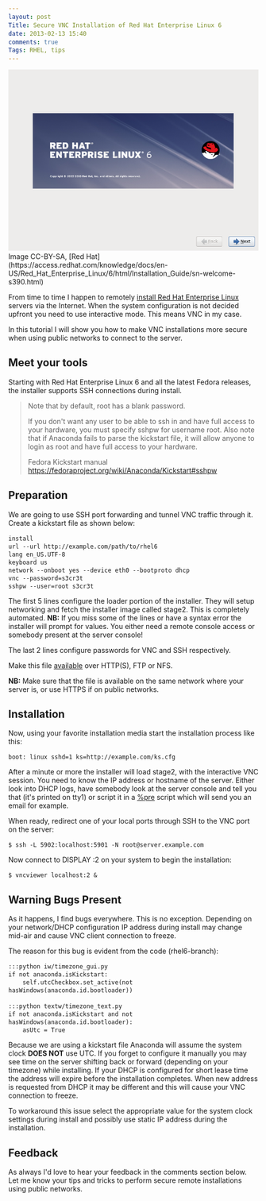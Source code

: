 ```yaml
---
layout: post
Title: Secure VNC Installation of Red Hat Enterprise Linux 6
date: 2013-02-13 15:40
comments: true
Tags: RHEL, tips
---
```


<img src="/images/rhel6_welcome.png" alt="RHEL 6 welcome screen" />
Image CC-BY-SA,
[Red Hat](https://access.redhat.com/knowledge/docs/en-US/Red_Hat_Enterprise_Linux/6/html/Installation_Guide/sn-welcome-s390.html)


From time to time I happen to remotely
[install Red Hat Enterprise Linux](http://otb.bg)
servers via the Internet.
When the system configuration is not decided upfront you need
to use interactive mode. This means VNC in my case.

In this tutorial I will show you how to make VNC installations more secure
when using public networks to connect to the server.

Meet your tools
----------------

Starting with Red Hat Enterprise Linux 6 and all the latest Fedora releases, the
installer supports SSH connections during install.

> Note that by default, root has a blank password.
> 
> If you don't want any user to be able to ssh in and have full access to your hardware, 
> you must specify sshpw for username root. Also note that if Anaconda fails to parse the 
> kickstart file, it will allow anyone to login as root and have full access to your hardware.
> 
> Fedora Kickstart manual https://fedoraproject.org/wiki/Anaconda/Kickstart#sshpw

Preparation
-----------

We are going to use SSH port forwarding and tunnel VNC traffic through it.
Create a kickstart file as shown below:

    install
    url --url http://example.com/path/to/rhel6
    lang en_US.UTF-8
    keyboard us
    network --onboot yes --device eth0 --bootproto dhcp
    vnc --password=s3cr3t
    sshpw --user=root s3cr3t

The first 5 lines configure the loader portion of the installer. They will setup
networking and fetch the installer image called stage2. This is completely automated.
**NB:** If you miss some of the lines or have a syntax error the installer will prompt for
values. You either need a remote console access or somebody present at the server console!

The last 2 lines configure passwords for VNC and SSH respectively.

Make this file
[available](https://fedoraproject.org/wiki/Anaconda/Kickstart#Chapter_6._Making_the_Kickstart_File_Available)
over HTTP(S), FTP or NFS.

**NB:** Make sure that the file is available on the same network where your server is,
or use HTTPS if on public networks.


Installation
------------

Now, using your favorite installation media start the
installation process like this: 

    boot: linux sshd=1 ks=http://example.com/ks.cfg


After a minute or more the installer will load stage2, with the
interactive VNC session. You need to know the IP address or hostname
of the server. Either look into DHCP logs, have somebody look at the
server console and tell you that (it's printed on tty1) or script it in
a [%pre](https://fedoraproject.org/wiki/Anaconda/Kickstart#Chapter_4._Pre-installation_Script)
script which will send you an email for example.

When ready, redirect one of your local ports through SSH to the VNC port on the server:

    $ ssh -L 5902:localhost:5901 -N root@server.example.com


Now connect to DISPLAY :2 on your system to begin the installation:

    $ vncviewer localhost:2 &


Warning Bugs Present
---------------------

As it happens, I find bugs everywhere. This is no exception.
Depending on your network/DHCP configuration IP address during install may 
change mid-air and cause VNC client connection to freeze.

The reason for this bug is evident from the code (rhel6-branch):

    :::python iw/timezone_gui.py
    if not anaconda.isKickstart:
        self.utcCheckbox.set_active(not hasWindows(anaconda.id.bootloader))

    :::python textw/timezone_text.py
    if not anaconda.isKickstart and not hasWindows(anaconda.id.bootloader):
        asUtc = True

Because we are using a kickstart file Anaconda will assume the system clock **DOES NOT**
use UTC. If you forget to configure it manually you may see time on the server shifting
back or forward (depending on your timezone) while installing. If your DHCP is configured
for short lease time the address will expire before the installation completes. When new
address is requested from DHCP it may be different and this will cause your VNC connection
to freeze.

To workaround this issue select the appropriate value for the system clock settings during install
and possibly use static IP address during the installation.


Feedback
--------

As always I'd love to hear your feedback in the comments section below. Let me know 
your tips and tricks to perform secure remote installations using public networks.
